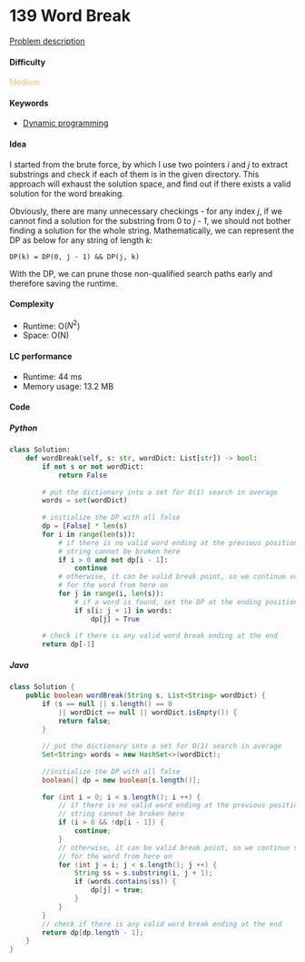 139 Word Break
=======================
[Problem description](https://leetcode.com/problems/word-break/)

#### Difficulty
<span style="color:#FABC60">Medium</span>

#### Keywords
- [Dynamic programming](../categories/dp.md)

#### Idea
I started from the brute force, by which I use two pointers *i* and *j* to extract substrings and check if each of them is in the given directory. This approach will exhaust the solution space, and find out if there exists a valid solution for the word breaking. 

Obviously, there are many unnecessary checkings - for any index *j*, if we cannot find a solution for the substring from 0 to *j - 1*, we should not bother finding a solution for the whole string. Mathematically, we can represent the DP as below for any string of length *k*:

```
DP(k) = DP(0, j - 1) && DP(j, k)
```

With the DP, we can prune those non-qualified search paths early and therefore saving the runtime. 

#### Complexity
- Runtime: O($N^2$)
- Space: O(N)

#### LC performance
- Runtime: 44 ms
- Memory usage: 13.2 MB

#### Code
##### Python
```python
class Solution:
    def wordBreak(self, s: str, wordDict: List[str]) -> bool:
        if not s or not wordDict:
            return False
        
        # put the dictionary into a set for O(1) search in average
        words = set(wordDict)
        
        # initialize the DP with all false
        dp = [False] * len(s)
        for i in range(len(s)):
            # if there is no valid word ending at the previous position, the 
            # string cannot be broken here
            if i > 0 and not dp[i - 1]:
                continue
            # otherwise, it can be valid break point, so we continue searching 
            # for the word from here on
            for j in range(i, len(s)):
                # if a word is found, set the DP at the ending position as true
                if s[i: j + 1] in words:
                    dp[j] = True
        
        # check if there is any valid word break ending at the end 
        return dp[-1]
```

##### Java
```java
class Solution {
    public boolean wordBreak(String s, List<String> wordDict) {
        if (s == null || s.length() == 0 
            || wordDict == null || wordDict.isEmpty()) {
            return false;
        }
        
        // put the dictionary into a set for O(1) search in average
        Set<String> words = new HashSet<>(wordDict);
        
        //initialize the DP with all false
        boolean[] dp = new boolean[s.length()];
        
        for (int i = 0; i < s.length(); i ++) {
            // if there is no valid word ending at the previous position, the 
            // string cannot be broken here
            if (i > 0 && !dp[i - 1]) {
                continue;
            }
            // otherwise, it can be valid break point, so we continue searching  
            // for the word from here on
            for (int j = i; j < s.length(); j ++) {
                String ss = s.substring(i, j + 1);
                if (words.contains(ss)) {
                    dp[j] = true;
                }
            }
        }
        // check if there is any valid word break ending at the end 
        return dp[dp.length - 1];
    }
}
```